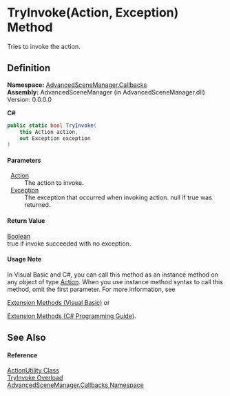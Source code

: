# TryInvoke(Action, Exception) Method


Tries to invoke the action.



## Definition
**Namespace:** <a href="N_AdvancedSceneManager_Callbacks.md">AdvancedSceneManager.Callbacks</a>  
**Assembly:** AdvancedSceneManager (in AdvancedSceneManager.dll) Version: 0.0.0.0

**C#**
``` C#
public static bool TryInvoke(
	this Action action,
	out Exception exception
)
```



#### Parameters
<dl><dt>  <a href="https://learn.microsoft.com/dotnet/api/system.action" target="_blank" rel="noopener noreferrer">Action</a></dt><dd>The action to invoke.</dd><dt>  <a href="https://learn.microsoft.com/dotnet/api/system.exception" target="_blank" rel="noopener noreferrer">Exception</a></dt><dd>The exception that occurred when invoking action. null if true was returned.</dd></dl>

#### Return Value
<a href="https://learn.microsoft.com/dotnet/api/system.boolean" target="_blank" rel="noopener noreferrer">Boolean</a>  
true if invoke succeeded with no exception.

#### Usage Note
In Visual Basic and C#, you can call this method as an instance method on any object of type <a href="https://learn.microsoft.com/dotnet/api/system.action" target="_blank" rel="noopener noreferrer">Action</a>. When you use instance method syntax to call this method, omit the first parameter. For more information, see <a href="https://docs.microsoft.com/dotnet/visual-basic/programming-guide/language-features/procedures/extension-methods" target="_blank" rel="noopener noreferrer">

Extension Methods (Visual Basic)</a> or <a href="https://docs.microsoft.com/dotnet/csharp/programming-guide/classes-and-structs/extension-methods" target="_blank" rel="noopener noreferrer">

Extension Methods (C# Programming Guide)</a>.

## See Also


#### Reference
<a href="T_AdvancedSceneManager_Callbacks_ActionUtility.md">ActionUtility Class</a>  
<a href="Overload_AdvancedSceneManager_Callbacks_ActionUtility_TryInvoke.md">TryInvoke Overload</a>  
<a href="N_AdvancedSceneManager_Callbacks.md">AdvancedSceneManager.Callbacks Namespace</a>  
